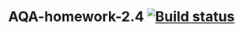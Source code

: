# AQA-homework-2.4 [![Build status](https://ci.appveyor.com/api/projects/status/8f3123dyq738h0dn?svg=true)](https://ci.appveyor.com/project/DianaBrodovaya/aqa-homework-2-4)
